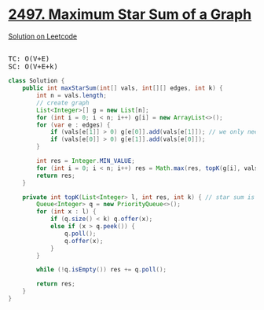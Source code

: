 # [2497. Maximum Star Sum of a Graph](https://leetcode.com/problems/maximum-star-sum-of-a-graph/description/)
[Solution on Leetcode](https://leetcode.com/problems/maximum-star-sum-of-a-graph/solutions/2899105/java-adjacency-list-graph-priorityqueue-topk-easy-to-understand-50ms/?orderBy=most_votes)
## 
<pre>
TC: O(V+E)
SC: O(V+E+k)
</pre>
```java
class Solution {
    public int maxStarSum(int[] vals, int[][] edges, int k) {
        int n = vals.length;
        // create graph
        List<Integer>[] g = new List[n];
        for (int i = 0; i < n; i++) g[i] = new ArrayList<>();
        for (var e : edges) {
            if (vals[e[1]] > 0) g[e[0]].add(vals[e[1]]); // we only need values of each node, and only positive values
            if (vals[e[0]] > 0) g[e[1]].add(vals[e[0]]);
        }

        int res = Integer.MIN_VALUE;
        for (int i = 0; i < n; i++) res = Math.max(res, topK(g[i], vals[i], k));
        return res;
    }

    private int topK(List<Integer> l, int res, int k) { // star sum is effectively topK positive sum
        Queue<Integer> q = new PriorityQueue<>();
        for (int x : l) {
            if (q.size() < k) q.offer(x);
            else if (x > q.peek()) {
                q.poll();
                q.offer(x);
            }
        }

        while (!q.isEmpty()) res += q.poll();

        return res;
    }
}
```